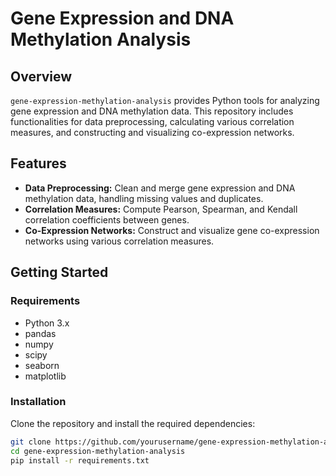 # Gene Expression and DNA Methylation Analysis

## Overview

`gene-expression-methylation-analysis` provides Python tools for analyzing gene expression and DNA methylation data. This repository includes functionalities for data preprocessing, calculating various correlation measures, and constructing and visualizing co-expression networks.

## Features

- **Data Preprocessing:** Clean and merge gene expression and DNA methylation data, handling missing values and duplicates.
- **Correlation Measures:** Compute Pearson, Spearman, and Kendall correlation coefficients between genes.
- **Co-Expression Networks:** Construct and visualize gene co-expression networks using various correlation measures.

## Getting Started

### Requirements

- Python 3.x
- pandas
- numpy
- scipy
- seaborn
- matplotlib

### Installation

Clone the repository and install the required dependencies:

```bash
git clone https://github.com/yourusername/gene-expression-methylation-analysis.git
cd gene-expression-methylation-analysis
pip install -r requirements.txt
